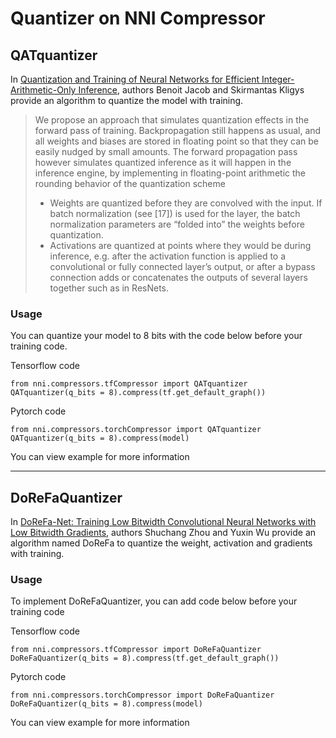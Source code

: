 Quantizer on NNI Compressor
===
## QATquantizer
In [Quantization and Training of Neural Networks for Efficient Integer-Arithmetic-Only Inference](http://openaccess.thecvf.com/content_cvpr_2018/papers/Jacob_Quantization_and_Training_CVPR_2018_paper.pdf), authors Benoit Jacob and Skirmantas Kligys provide an algorithm to quantize the model with training.

>We propose an approach that simulates quantization effects in the forward pass of training. Backpropagation still happens as usual, and all weights and biases are stored in floating point so that they can be easily nudged by small amounts. The forward propagation pass however simulates quantized inference as it will happen in the inference engine, by implementing in floating-point arithmetic the rounding behavior of the quantization scheme
>* Weights are quantized before they are convolved with the input. If batch normalization (see [17]) is used for the layer, the batch normalization parameters are “folded into” the weights before quantization.
>* Activations are quantized at points where they would be during inference, e.g. after the activation function is applied to a convolutional or fully connected layer’s output, or after a bypass connection adds or concatenates the outputs of several layers together such as in ResNets.



### Usage
You can quantize your model to 8 bits with the code below before your training code.

Tensorflow code
```
from nni.compressors.tfCompressor import QATquantizer
QATquantizer(q_bits = 8).compress(tf.get_default_graph())
```
Pytorch code
```
from nni.compressors.torchCompressor import QATquantizer
QATquantizer(q_bits = 8).compress(model)
```

You can view example for more information

***
## DoReFaQuantizer
In [DoReFa-Net: Training Low Bitwidth Convolutional Neural Networks with Low Bitwidth Gradients](https://arxiv.org/abs/1606.06160), authors Shuchang Zhou and Yuxin Wu provide an algorithm named DoReFa to quantize the weight, activation and gradients with training.

### Usage
To implement DoReFaQuantizer, you can add code below before your training code

Tensorflow code
```
from nni.compressors.tfCompressor import DoReFaQuantizer
DoReFaQuantizer(q_bits = 8).compress(tf.get_default_graph())
```
Pytorch code
```
from nni.compressors.torchCompressor import DoReFaQuantizer
DoReFaQuantizer(q_bits = 8).compress(model)
```

You can view example for more information
